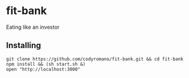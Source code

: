 # fit-bank
Eating like an investor

## Installing

```
git clone https://github.com/codyromano/fit-bank.git && cd fit-bank
npm install && (sh start.sh &)
open "http://localhost:3000"
```
